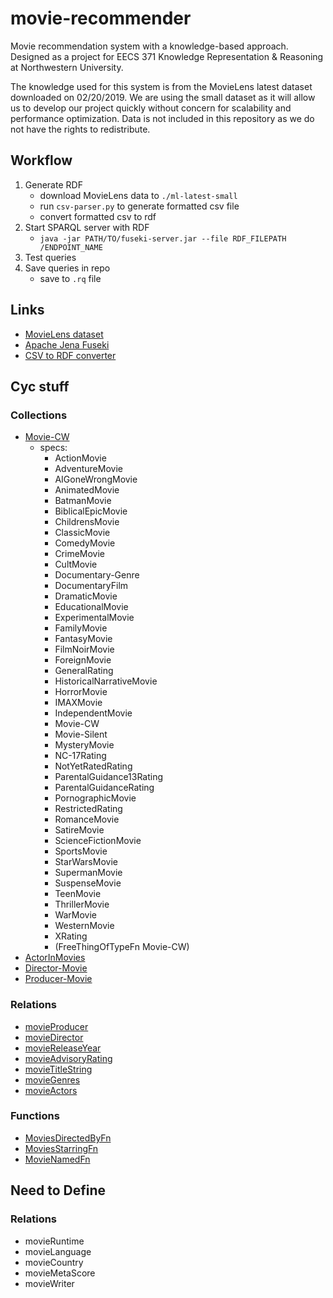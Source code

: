 # movie-recommender

Movie recommendation system with a knowledge-based approach. Designed as a project for EECS 371 Knowledge Representation &amp; Reasoning at Northwestern University.

The knowledge used for this system is from the MovieLens latest dataset downloaded on 02/20/2019. We are using the small dataset as it will allow us to develop our project quickly without concern for scalability and performance optimization. Data is not included in this repository as we do not have the rights to redistribute.

## Workflow

1. Generate RDF
    - download MovieLens data to `./ml-latest-small`
    - run `csv-parser.py` to generate formatted csv file
    - convert formatted csv to rdf
2. Start SPARQL server with RDF
    - `java -jar PATH/TO/fuseki-server.jar --file RDF_FILEPATH /ENDPOINT_NAME`
3. Test queries
4. Save queries in repo
    - save to `.rq` file

## Links

- [MovieLens dataset](files.grouplens.org/datasets/movielens/ml-latest-small.zip)
- [Apache Jena Fuseki](https://jena.apache.org/download/)
- [CSV to RDF converter](http://levelup.networkedplanet.com/)

## Cyc stuff

### Collections

- [Movie-CW](https://gavotte.cs.northwestern.edu/rbrowse/kbb-frameset.html?concept-id=11&kb=1)
  - specs:
    - ActionMovie
    - AdventureMovie
    - AIGoneWrongMovie
    - AnimatedMovie
    - BatmanMovie
    - BiblicalEpicMovie
    - ChildrensMovie
    - ClassicMovie
    - ComedyMovie
    - CrimeMovie
    - CultMovie
    - Documentary-Genre
    - DocumentaryFilm
    - DramaticMovie
    - EducationalMovie
    - ExperimentalMovie
    - FamilyMovie
    - FantasyMovie
    - FilmNoirMovie
    - ForeignMovie
    - GeneralRating
    - HistoricalNarrativeMovie
    - HorrorMovie
    - IMAXMovie
    - IndependentMovie
    - Movie-CW
    - Movie-Silent
    - MysteryMovie
    - NC-17Rating
    - NotYetRatedRating
    - ParentalGuidance13Rating
    - ParentalGuidanceRating
    - PornographicMovie
    - RestrictedRating
    - RomanceMovie
    - SatireMovie
    - ScienceFictionMovie
    - SportsMovie
    - StarWarsMovie
    - SupermanMovie
    - SuspenseMovie
    - TeenMovie
    - ThrillerMovie
    - WarMovie
    - WesternMovie
    - XRating
    - (FreeThingOfTypeFn Movie-CW)
- [ActorInMovies](https://gavotte.cs.northwestern.edu/rbrowse/kbb-frameset.html?concept-id=1285&kb=1)
- [Director-Movie](https://gavotte.cs.northwestern.edu/rbrowse/kbb-frameset.html?concept-id=1372&kb=1)
- [Producer-Movie](https://gavotte.cs.northwestern.edu/rbrowse/kbb-frameset.html?concept-id=1410&kb=1)

### Relations

- [movieProducer](https://gavotte.cs.northwestern.edu/rbrowse/kbb-frameset.html?concept-id=64&kb=1)
- [movieDirector](https://gavotte.cs.northwestern.edu/rbrowse/kbb-frameset.html?concept-id=62&kb=1)
- [movieReleaseYear](https://gavotte.cs.northwestern.edu/rbrowse/kbb-frameset.html?concept-id=65&kb=1)
- [movieAdvisoryRating](https://gavotte.cs.northwestern.edu/rbrowse/kbb-frameset.html?concept-id=61&kb=1)
- [movieTitleString](https://gavotte.cs.northwestern.edu/rbrowse/kbb-frameset.html?concept-id=71&kb=1)
- [movieGenres](https://gavotte.cs.northwestern.edu/rbrowse/kbb-frameset.html?concept-id=63&kb=1)
- [movieActors](https://gavotte.cs.northwestern.edu/rbrowse/kbb-frameset.html?concept-id=59&kb=1)

### Functions

- [MoviesDirectedByFn](https://gavotte.cs.northwestern.edu/rbrowse/kbb-frameset.html?kb=1)
- [MoviesStarringFn](https://gavotte.cs.northwestern.edu/rbrowse/kbb-frameset.html?concept-id=49&kb=1)
- [MovieNamedFn](https://gavotte.cs.northwestern.edu/rbrowse/kbb-frameset.html?concept-id=46&kb=1)

## Need to Define

### Relations

- movieRuntime
- movieLanguage
- movieCountry
- movieMetaScore
- movieWriter